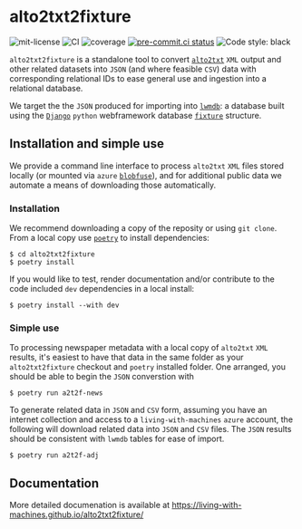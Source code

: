 # alto2txt2fixture

<!--index-start-->

<!-- prettier-ignore-start -->
![mit-license](https://img.shields.io/github/license/living-with-machines/alto2txt2fixture)
![CI](https://github.com/living-with-machines/alto2txt2fixture/actions/workflows/ci.yaml/badge.svg)
![coverage](docs/img/coverage.svg)
[![pre-commit.ci status](https://results.pre-commit.ci/badge/github/Living-with-machines/alto2txt2fixture/main.svg)](https://results.pre-commit.ci/latest/github/Living-with-machines/alto2txt2fixture/main)
![Code style: black](https://img.shields.io/badge/code%20style-black-000000.svg)
<!-- prettier-ignore-end -->

`alto2txt2fixture` is a standalone tool to convert [`alto2txt`](https://github.org/living-with-machines/alto2txt) `XML` output and other related datasets into `JSON` (and where feasible `CSV`) data with corresponding relational IDs to ease general use and ingestion into a relational database.

We target the the `JSON` produced for importing into [`lwmdb`](https://github.org/living-with-machines/lwmdb): a database built using the [`Django`](https://www.djangoproject.com/) `python` webframework database [`fixture`](https://docs.djangoproject.com/en/4.2/topics/db/fixtures) structure.

## Installation and simple use

We provide a command line interface to process `alto2txt` `XML` files stored locally (or mounted via `azure` [`blobfuse`](https://github.com/Azure/azure-storage-fuse)), and for additional public data we automate a means of downloading those automatically.

### Installation

We recommend downloading a copy of the reposity or using `git clone`. From a local copy use [`poetry`](https://python-poetry.org/) to install dependencies:

```console
$ cd alto2txt2fixture
$ poetry install
```

If you would like to test, render documentation and/or contribute to the code included `dev` dependencies in a local install:

```console
$ poetry install --with dev
```

### Simple use

To processing newspaper metadata with a local copy of `alto2txt` `XML` results, it's easiest to have that data in the same folder as your `alto2txt2fixture` checkout and `poetry` installed folder. One arranged, you should be able to begin the `JSON` converstion with

```console
$ poetry run a2t2f-news
```

To generate related data in `JSON` and `CSV` form, assuming you have an internet collection and access to a `living-with-machines` `azure` account, the following will download related data into `JSON` and `CSV` files. The `JSON` results should be consistent with `lwmdb` tables for ease of import.

```console
$ poetry run a2t2f-adj
```

<!--index-end-->

## Documentation

More detailed documenation is available at https://living-with-machines.github.io/alto2txt2fixture/
